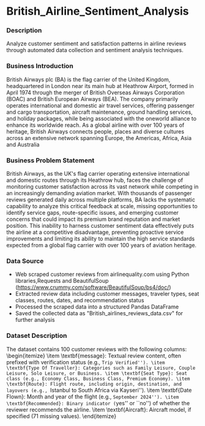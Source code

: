 # British_Airline_Sentiment_Analysis

### Description 
Analyze customer sentiment and satisfaction patterns in airline reviews through automated data collection and sentiment analysis techniques.

### Business Introduction
British Airways plc (BA) is the flag carrier of the United Kingdom, headquartered in London near its main hub at Heathrow Airport, formed in April 1974 through the merger of British Overseas Airways Corporation (BOAC) and British European Airways (BEA). The company primarily operates international and domestic air travel services, offering passenger and cargo transportation, aircraft maintenance, ground handling services, and holiday packages, while being associated with the oneworld alliance to enhance its worldwide reach. As a global airline with over 100 years of heritage, British Airways connects people, places and diverse cultures across an extensive network spanning Europe, the Americas, Africa, Asia and Australia

### Business Problem Statement
British Airways, as the UK's flag carrier operating extensive international and domestic routes through its Heathrow hub, faces the challenge of monitoring customer satisfaction across its vast network while competing in an increasingly demanding aviation market. With thousands of passenger reviews generated daily across multiple platforms, BA lacks the systematic capability to analyze this critical feedback at scale, missing opportunities to identify service gaps, route-specific issues, and emerging customer concerns that could impact its premium brand reputation and market position. This inability to harness customer sentiment data effectively puts the airline at a competitive disadvantage, preventing proactive service improvements and limiting its ability to maintain the high service standards expected from a global flag carrier with over 100 years of aviation heritage.

### Data Source
- Web scraped customer reviews from airlinequality.com using Python libraries,Requests and BeautifulSoup (https://www.crummy.com/software/BeautifulSoup/bs4/doc/)
- Extracted review data including customer messages, traveler types, seat classes, routes, dates, and recommendation status
- Processed the scraped data into a structured Pandas DataFrame
- Saved the collected data as "British_airlines_reviews_data.csv" for further analysis

### Dataset Description
The dataset contains 100 customer reviews with the following columns:
\begin{itemize}
    \item \textbf{message}: Textual review content, often prefixed with verification status (e.g., ``Trip Verified'').
    \item \textbf{Type Of Traveller}: Categories such as Family Leisure, Couple Leisure, Solo Leisure, or Business.
    \item \textbf{Seat Type}: Seat class (e.g., Economy Class, Business Class, Premium Economy).
    \item \textbf{Route}: Flight route, including origin, destination, and layovers (e.g., ``Istanbul to South Africa via Kayseri'').
    \item \textbf{Date Flown}: Month and year of the flight (e.g., ``September 2024'').
    \item \textbf{Recommended}: Binary indicator (``yes'' or ``no'') of whether the reviewer recommends the airline.
    \item \textbf{Aircraft}: Aircraft model, if specified (71 missing values).
\end{itemize}

